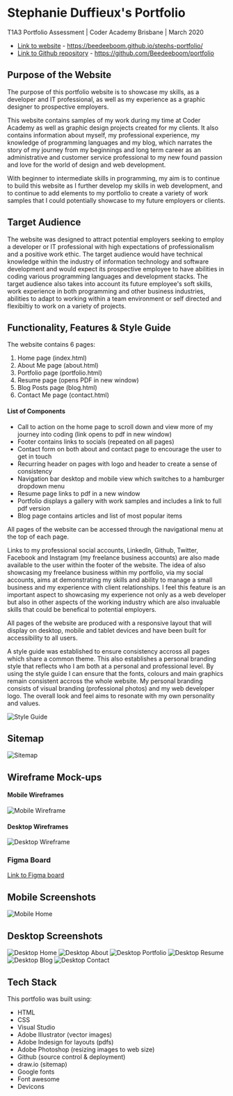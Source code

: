 # Stephanie Duffieux's Portfolio 
T1A3 Portfolio Assessment | Coder Academy Brisbane | March 2020 

* [Link to website](https://beedeeboom.github.io/stephanie-duffieux/) - https://beedeeboom.github.io/stephs-portfolio/
* [Link to Github repository](https://github.com/Beedeeboom/portfolio) - https://github.com/Beedeeboom/portfolio

## Purpose of the Website

The purpose of this portfolio website is to showcase my skills, as a developer and IT professional, as well as my experience as a graphic designer to prospective employers.

This website contains samples of my work during my time at Coder Academy as well as graphic design projects created for my clients. It also contains information about myself, my professional experience, my knowledge of programming languages and my blog, which narrates the story of my journey from my beginnings and long term career as an administrative and customer service professional to my new found passion and love for the world of design and web development.

With beginner to intermediate skills in programming, my aim is to continue to build this website as I further develop my skills in web development, and to continue to add elements to my portfolio to create a variety of work samples that I could potentially showcase to my future employers or clients. 

## Target Audience

The website was designed to attract potential employers seeking to employ a developer or IT professional with high expectations of professionalism and a positive work ethic. The target audience would have technical knowledge within the industry of information technology and software development and would expect its prospective employee to have abilities in coding various programming languages and development stacks. The target audience also takes into account its future employee's soft skills, work experience in both programming and other business industries, abilities to adapt to working within a team environment or self directed and flexibiltiy to work on a variety of projects.

## Functionality, Features & Style Guide

The website contains 6 pages:

1. Home page (index.html)
2. About Me page (about.html)
3. Portfolio page (portfolio.html)
4. Resume page (opens PDF in new window)
5. Blog Posts page (blog.html)
6. Contact Me page (contact.html)

#### List of Components

* Call to action on the home page to scroll down and view more of my journey into coding (link opens to pdf in new window)
* Footer contains links to socials (repeated on all pages)
* Contact form on both about and contact page to encourage the user to get in touch
* Recurring header on pages with logo and header to create a sense of consistency
* Navigation bar desktop and mobile view which switches to a hamburger dropdown menu
* Resume page links to pdf in a new window
* Portfolio displays a gallery with work samples and includes a link to full pdf version
* Blog page contains articles and list of most popular items


All pages of the website can be accessed through the navigational menu at the top of each page. 

Links to my professional social accounts, LinkedIn, Github, Twitter, Facebook and Instagram (my freelance business accounts) are also made available to the user within the footer of the website. 
The idea of also showcasing my freelance business within my portfolio, via my social accounts, aims at demonstrating my skills and ability to manage a small business and my experience with client relationships. I feel this feature is an important aspect to showcasing my experience not only as a web developer but also in other aspects of the working industry which are also invaluable skills that could be benefical to potential employers. 

All pages of the website are produced with a responsive layout that will display on desktop, mobile and tablet devices and have been built for accessibility to all users.

A style guide was established to ensure consistency accross all pages which share a common theme. This also establishes a personal branding style that reflects who I am both at a personal and professional level. By using the style guide I can ensure that the fonts, colours and main graphics remain consistent accross the whole website. My personal branding consists of visual branding (professional photos) and my web developer logo. The overall look and feel aims to resonate with my own personality and values. 

![Style Guide](./docs/portfolio-mini-style-guide.jpg)

## Sitemap

![Sitemap](./docs/sitemap.png)

## Wireframe Mock-ups

#### Mobile Wireframes

![Mobile Wireframe](./docs/mobile-wireframe.png)

#### Desktop Wireframes

![Desktop Wireframe](./docs/desktop-wireframe.png)

### Figma Board

[Link to Figma board](https://www.figma.com/file/rgKFGXT2xZkddrkDpv6KX9/Untitled?node-id=0%3A1)

## Mobile Screenshots
![Mobile Home](./docs/mobile-screenshots.jpg)

## Desktop Screenshots

![Desktop Home](./docs/desktop-home.png)
![Desktop About](./docs/desktop-about.png)
![Desktop Portfolio](./docs/desktop-portfolio.png)
![Desktop Resume](./docs/desktop-resume.png)
![Desktop Blog](./docs/desktop-blog.png)
![Desktop Contact](./docs/desktop-contact.png)

## Tech Stack 

This portfolio was built using:

* HTML
* CSS 
* Visual Studio 
* Adobe Illustrator (vector images) 
* Adobe Indesign for layouts (pdfs)
* Adobe Photoshop (resizing images to web size)
* Github (source control & deployment)
* draw.io (sitemap)
* Google fonts
* Font awesome
* Devicons




